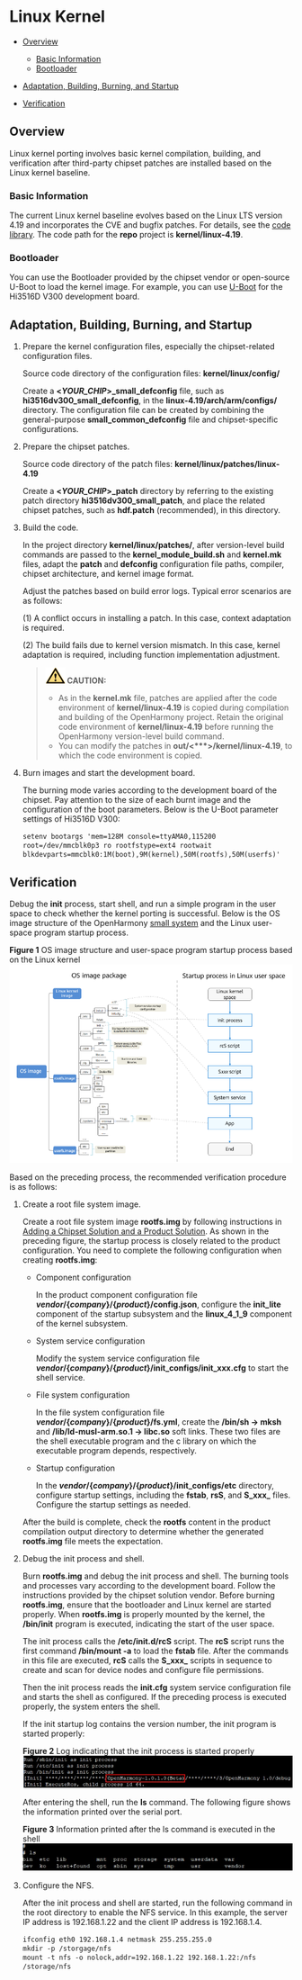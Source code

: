 # Linux Kernel<a name="EN-US_TOPIC_0000001200171987"></a>

-   [Overview](#section6282121355111)
    -   [Basic Information](#section19589322515)
    -   [Bootloader](#section19062510518)

-   [Adaptation, Building, Burning, and Startup](#section11112101695215)
-   [Verification](#section17318153325311)

## Overview<a name="section6282121355111"></a>

Linux kernel porting involves basic kernel compilation, building, and verification after third-party chipset patches are installed based on the Linux kernel baseline.

### Basic Information<a name="section19589322515"></a>

The current Linux kernel baseline evolves based on the Linux LTS version 4.19 and incorporates the CVE and bugfix patches. For details, see the  [code library](https://gitee.com/openharmony/kernel_linux). The code path for the  **repo**  project is  **kernel/linux-4.19**.

### Bootloader<a name="section19062510518"></a>

You can use the Bootloader provided by the chipset vendor or open-source U-Boot to load the kernel image. For example, you can use  [U-Boot](https://gitee.com/openharmony/device_hisilicon_third_party_uboot)  for the Hi3516D V300 development board.

## Adaptation, Building, Burning, and Startup<a name="section11112101695215"></a>

1.  Prepare the kernel configuration files, especially the chipset-related configuration files.

    Source code directory of the configuration files:  **kernel/linux/config/**

    Create a  **<_YOUR\_CHIP_\>\_small\_defconfig**  file, such as  **hi3516dv300\_small\_defconfig**, in the  **linux-4.19/arch/arm/configs/**  directory. The configuration file can be created by combining the general-purpose  **small\_common\_defconfig**  file and chipset-specific configurations.

2.  Prepare the chipset patches.

    Source code directory of the patch files:  **kernel/linux/patches/linux-4.19**

    Create a  **<_YOUR\_CHIP_\>\_patch**  directory by referring to the existing patch directory  **hi3516dv300\_small\_patch**, and place the related chipset patches, such as  **hdf.patch**  \(recommended\), in this directory.

3.  Build the code.

    In the project directory  **kernel/linux/patches/**, after version-level build commands are passed to the  **kernel\_module\_build.sh**  and  **kernel.mk**  files, adapt the  **patch**  and  **defconfig**  configuration file paths, compiler, chipset architecture, and kernel image format.

    Adjust the patches based on build error logs. Typical error scenarios are as follows:

    \(1\) A conflict occurs in installing a patch. In this case, context adaptation is required.

    \(2\) The build fails due to kernel version mismatch. In this case, kernel adaptation is required, including function implementation adjustment.

    >![](../public_sys-resources/icon-caution.gif) **CAUTION:** 
    >-   As in the  **kernel.mk**  file, patches are applied after the code environment of  **kernel/linux-4.19**  is copied during compilation and building of the OpenHarmony project. Retain the original code environment of  **kernel/linux-4.19**  before running the OpenHarmony version-level build command.
    >-   You can modify the patches in  **out/<\*\*\*\>/kernel/linux-4.19**, to which the code environment is copied.

4.  Burn images and start the development board.

    The burning mode varies according to the development board of the chipset. Pay attention to the size of each burnt image and the configuration of the boot parameters. Below is the U-Boot parameter settings of Hi3516D V300:

    ```
    setenv bootargs 'mem=128M console=ttyAMA0,115200 root=/dev/mmcblk0p3 ro rootfstype=ext4 rootwait blkdevparts=mmcblk0:1M(boot),9M(kernel),50M(rootfs),50M(userfs)'
    ```


## Verification<a name="section17318153325311"></a>

Debug the  **init**  process, start shell, and run a simple program in the user space to check whether the kernel porting is successful. Below is the OS image structure of the OpenHarmony  [small system](../quick-start/quickstart-lite-overview.md)  and the Linux user-space program startup process.

**Figure  1**  OS image structure and user-space program startup process based on the Linux kernel<a name="fig91631652715"></a>  
![](figure/os-image-structure-and-user-space-program-startup-process-based-on-the-linux-kernel.png "os-image-structure-and-user-space-program-startup-process-based-on-the-linux-kernel")

Based on the preceding process, the recommended verification procedure is as follows:

1.  Create a root file system image.

    Create a root file system image  **rootfs.img**  by following instructions in  [Adding a Chipset Solution and a Product Solution](../subsystems/subsys-build-mini-lite.md). As shown in the preceding figure, the startup process is closely related to the product configuration. You need to complete the following configuration when creating  **rootfs.img**:

    -   Component configuration

        In the product component configuration file  **_vendor_/\{_company_\}/\{_product_\}/config.json**, configure the  **init\_lite**  component of the startup subsystem and the  **linux\_4\_1\_9**  component of the kernel subsystem.

    -   System service configuration

        Modify the system service configuration file  **_vendor_/\{_company_\}/\{_product_\}/init\_configs/init\_xxx.cfg**  to start the shell service.

    -   File system configuration

        In the file system configuration file  **_vendor_/\{_company_\}/\{_product_\}/fs.yml**, create the  **/bin/sh -\> mksh**  and  **/lib/ld-musl-arm.so.1 -\> libc.so**  soft links. These two files are the shell executable program and the c library on which the executable program depends, respectively.

    -   Startup configuration

        In the  **_vendor_/\{_company_\}/\{_product_\}/init\_configs/etc**  directory, configure startup settings, including the  **fstab**,  **rsS**, and  **S_xxx_**  files. Configure the startup settings as needed.

    After the build is complete, check the  **rootfs**  content in the product compilation output directory to determine whether the generated  **rootfs.img**  file meets the expectation.

2.  Debug the init process and shell.

    Burn  **rootfs.img**  and debug the init process and shell. The burning tools and processes vary according to the development board. Follow the instructions provided by the chipset solution vendor. Before burning  **rootfs.img**, ensure that the bootloader and Linux kernel are started properly. When  **rootfs.img**  is properly mounted by the kernel, the  **/bin/init**  program is executed, indicating the start of the user space.

    The init process calls the  **/etc/init.d/rcS**  script. The  **rcS**  script runs the first command  **/bin/mount -a**  to load the  **fstab**  file. After the commands in this file are executed,  **rcS**  calls the  **S_xxx_**  scripts in sequence to create and scan for device nodes and configure file permissions.

    Then the init process reads the  **init.cfg**  system service configuration file and starts the shell as configured. If the preceding process is executed properly, the system enters the shell.

    If the init startup log contains the version number, the init program is started properly:

    **Figure  2**  Log indicating that the init process is started properly<a name="fig1111661083719"></a>  
    ![](figure/log-indicating-that-the-init-process-is-started-properly.png "log-indicating-that-the-init-process-is-started-properly")

    After entering the shell, run the  **ls**  command. The following figure shows the information printed over the serial port.

    **Figure  3**  Information printed after the ls command is executed in the shell<a name="fig64571257103717"></a>  
    ![](figure/information-printed-after-the-ls-command-is-executed-in-the-shell.png "information-printed-after-the-ls-command-is-executed-in-the-shell")

3.  Configure the NFS.

    After the init process and shell are started, run the following command in the root directory to enable the NFS service. In this example, the server IP address is 192.168.1.22 and the client IP address is 192.168.1.4.

    ```
    ifconfig eth0 192.168.1.4 netmask 255.255.255.0
    mkdir -p /storgage/nfs
    mount -t nfs -o nolock,addr=192.168.1.22 192.168.1.22:/nfs /storage/nfs
    ```


